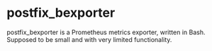 postfix_bexporter
=================

postfix_bexporter is a Prometheus metrics exporter, written in Bash. Supposed to be small and with very limited functionality.
